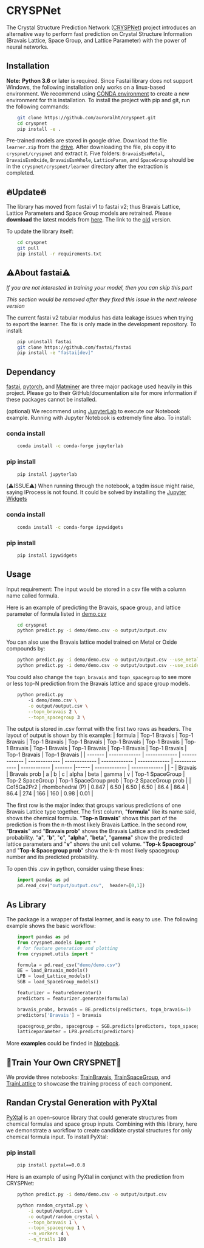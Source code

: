 # CRYSPNet

The Crystal Structure Prediction Network ([CRYSPNet](hhttps://journals.aps.org/prmaterials/abstract/10.1103/PhysRevMaterials.4.123802)) project introduces an alternative way to perform fast prediction on Crystal Structure Information (Bravais Lattice, Space Group, and Lattice Parameter) with the power of neural networks. 

## Installation

**Note:** **Python 3.6** or later is required. Since Fastai library does not support Windows, the following installation only works on a linux-based environment. We recommend using [CONDA environment](https://docs.conda.io/projects/conda/en/latest/user-guide/tasks/manage-environments.html) to create a new environment for this installation.
To install the project with pip and git, run the following commands:
```bash
    git clone https://github.com/auroralht/cryspnet.git
    cd cryspnet
    pip install -e .
```

Pre-trained models are stored in google drive. Download the file `learner.zip` from the [drive](https://drive.google.com/file/d/1rpbV2-mnNj3M16-4BKvhuo5pkeoIY96q/view?usp=sharing). After downloading the file, pls copy it to `cryspnet/cryspnet` and extract it. Five folders: `BravaisEsmMetal`, `BravaisEsmOxide`, `BravaisEsmWhole`, `LatticeParam`, and `SpaceGroup` should be in the `cryspnet/cryspnet/learner` directory after the extraction is completed.

## 🔥Update🔥 
The library has moved from fastai v1 to fastai v2; thus Bravais Lattice, Lattice Parameters and Space Group models are retrained. Please **download** the latest models from [here](https://drive.google.com/file/d/1rpbV2-mnNj3M16-4BKvhuo5pkeoIY96q/view?usp=sharing). The link to the [old](https://drive.google.com/file/d/1s9OkrBRTSWTvufSia-ee625zR73bgBDA/view?usp=sharing) version.

To update the library itself:
```bash
    cd cryspnet
    git pull
    pip install -r requirements.txt
```

## ⚠️About fastai⚠️
*If you are not interested in training your model, then you can skip this part*

*This section would be removed after they fixed this issue in the next release version*

The current fastai v2 tabular modulus has data leakage issues when trying to export the learner. The fix is only made in the development repository. To install:
```bash
    pip uninstall fastai
    git clone https://github.com/fastai/fastai
    pip install -e "fastai[dev]"
```

## Dependancy

[fastai](https://github.com/fastai/fastai), [pytorch](https://github.com/pytorch/pytorch), and [Matminer](https://hackingmaterials.lbl.gov/matminer/installation.html) are three major package used heavily in this project. Please go to their GitHub/documentation site for more information if these packages cannot be installed.

(optional) We recommend using [JupyterLab](https://github.com/jupyterlab/jupyterlab/tree/acf208ed6f6843d03f34666ffc0cb2c37bdf2f3e) to execute our Notebook example. Running with Jupyter Notebook is extremely fine also. To install:

### conda install
```bash
    conda install -c conda-forge jupyterlab
```

### pip install
```bash
    pip install jupyterlab
```

(⚠️ISSUE⚠️) When running through the notebook, a tqdm issue might raise, saying IProcess is not found. It could be solved by installing the [Jupyter Widgets](https://ipywidgets.readthedocs.io/en/stable/user_install.html) 

### conda install
```bash
    conda install -c conda-forge ipywidgets
```

### pip install
```bash
    pip install ipywidgets
```


## Usage

Input requirement: The input would be stored in a csv file with
a column name called formula. 

Here is an example of predicting the Bravais, space group, and lattice parameter of formula listed in [demo.csv](https://github.com/AuroraLHT/cryspnet/tree/master/demo)
```bash
    cd cryspnet
    python predict.py -i demo/demo.csv -o output/output.csv 
```

You can also use the Bravais lattice model trained on Metal or Oxide compounds by:

```bash
    python predict.py -i demo/demo.csv -o output/output.csv --use_metal
    python predict.py -i demo/demo.csv -o output/output.csv --use_oxide 
```

You could also change the `topn_bravais` and `topn_spacegroup` to see more or less top-N prediction from the Bravais lattice and space group models.
```bash
    python predict.py 
        -i demo/demo.csv \
        -o output/output.csv \
        --topn_bravais 2 \
        --topn_spacegroup 3 \
```

The output is stored in .csv format with the first two rows as headers. The layout of output is shown by this example:
| formula | Top-1 Bravais | Top-1 Bravais | Top-1 Bravais | Top-1 Bravais | Top-1 Bravais | Top-1 Bravais | Top-1 Bravais | Top-1 Bravais | Top-1 Bravais | Top-1 Bravais | Top-1 Bravais | Top-1 Bravais | Top-1 Bravais |
| ------- | ------------- | ------------- | ------------- | ------------- | ------------- | ------------- | ------------- | ------------- | ------------  | ------- |------ | ------------- | ------------- |
| -      | Bravais | Bravais prob | a | b | c | alpha | beta | gamma | v | Top-1 SpaceGroup | Top-2 SpaceGroup | Top-1 SpaceGroup prob | Top-2 SpaceGroup prob |
| Co15Ga2Pr2 | rhombohedral (P)        | 0.847  | 6.50 | 6.50 | 6.50 | 86.4 | 86.4 | 86.4 | 274 | 166 | 160 | 0.98 | 0.01 |

The first row is the major index that groups various predictions of one Bravais Lattice type together. The first column, "**formula**" like its name said, shows the chemical formula. "**Top-n Bravais**" shows this part of the prediction is from the n-th most likely Bravais Lattice. In the second row, "**Bravais**" and "**Bravais prob**" shows the Bravais Lattice and its predicted probability. "**a**", "**b**", "**c**", "**alpha**", "**beta**", "**gamma**" show the predicted lattice parameters and "**v**" shows the unit cell volume. "**Top-k Spacegroup**" and "**Top-k Spacegroup prob**" show the k-th most likely spacegroup number and its predicted probability.

To open this .csv in python, consider using these lines:
```python
    import pandas as pd
    pd.read_csv("output/output.csv",  header=[0,1])
```

## As Library

The package is a wrapper of fastai learner, and is easy to use. The following example shows the basic workflow:

```python
    import pandas as pd
    from cryspnet.models import *
    # for feature generation and plotting
    from cryspnet.utils import *

    formula = pd.read_csv("demo/demo.csv")
    BE = load_Bravais_models()
    LPB = load_Lattice_models()
    SGB = load_SpaceGroup_models()

    featurizer = FeatureGenerator()
    predictors = featurizer.generate(formula)

    bravais_probs, bravais = BE.predicts(predictors, topn_bravais=1)
    predictors['Bravais'] = bravais

    spacegroup_probs, spacegroup = SGB.predicts(predictors, topn_spacegroup=1)
    latticeparameter = LPB.predicts(predictors)
```

More **examples** could be finded in [Notebook](https://github.com/AuroraLHT/cryspnet/tree/master/Notebook).

## 🌟Train Your Own CRYSPNET🌟
We provide three notebooks: [TrainBravais](https://github.com/AuroraLHT/cryspnet/tree/master/Notebook/TrainBravais.ipynb), [TrainSpaceGroup](https://github.com/AuroraLHT/cryspnet/tree/master/Notebook/TrainSpaceGroup.ipynb), and [TrainLattice](https://github.com/AuroraLHT/cryspnet/tree/master/Notebook/TrainLattice.ipynb) to showcase the training process of each component. 


## Randan Crystal Generation with PyXtal

[PyXtal](https://github.com/qzhu2017/PyXtal) is an open-source library that could generate structures from chemical formulas and space group inputs. Combining with this library, here we demonstrate a workflow to create candidate crystal structures for only chemical formula input. To install PyXtal:

### pip install
```bash
    pip install pyxtal==0.0.8
```

Here is an example of using PyXtal in conjunct with the prediction from CRYSPNet:
```bash
    python predict.py -i demo/demo.csv -o output/output.csv 

    python random_crystal.py \
        -i output/output.csv \
        -o output/random_crystal \
        --topn_bravais 1 \
        --topn_spacegroup 1 \
        --n_workers 4 \
        --n_trails 100 
```
